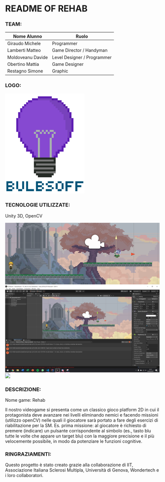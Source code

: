 # README OF REHAB

### TEAM:

Nome Alunno | Ruolo                                   
| - | - |
| Giraudo Michele | Programmer
| Lamberti Matteo | Game Director / Handyman
| Moldoveanu Davide | Level Designer / Programmer
| Obertino Mattia | Game Designer
| Restagno Simone | Graphic

### LOGO:

<img src="https://github.com/BitMatt10111/PCTO-BulbsOff/blob/main/Logo%20e%20Immagini%20del%20Gioco/Logo.png" width="256">

### TECNOLOGIE UTILIZZATE: 
Unity 3D, OpenCV

<img src="https://github.com/BitMatt10111/PCTO-BulbsOff/blob/main/Logo%20e%20Immagini%20del%20Gioco/immagine2.PNG" width="500">
<img src="https://github.com/BitMatt10111/PCTO-BulbsOff/blob/main/Logo%20e%20Immagini%20del%20Gioco/immagine3.png" width="500">
<img src="https://github.com/BitMatt10111/PCTO-BulbsOff/blob/main/Logo%20e%20Immagini%20del%20Gioco/C#Snippet.png" width="500">

### DESCRIZIONE:
Nome game: Rehab 

Il nostro videogame si presenta come un classico gioco platform 2D in cui il protagonista deve avanzare nei livelli eliminando nemici e facendo missioni (utilizzo openCV) nelle quali il giocatore sarà portato a fare degli esercizi di riabilitazione per la SM.
Es. prima missione:
al giocatore è richiesto di premere (indicare) un pulsante corrispondente al simbolo (es., tasto blu tutte le volte che appare un target blu) con la maggiore precisione e il più velocemente possibile, in modo da potenziare le funzioni cognitive.

### RINGRAZIAMENTI:
Questo progetto è stato creato grazie alla collaborazione di IIT, Associazione Italiana Sclerosi Multipla, Università di Genova, Wondertech e i loro collaboratori.

